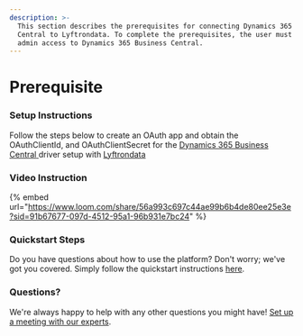 ```yaml
---
description: >-
  This section describes the prerequisites for connecting Dynamics 365 Business
  Central to Lyftrondata. To complete the prerequisites, the user must have
  admin access to Dynamics 365 Business Central.
---
```


# Prerequisite

### Setup Instructions

Follow the steps below to create an OAuth app and obtain the OAuthClientId, and OAuthClientSecret for the [Dynamics 365 Business Central](https://www.lyftrondata.com/integration/dynamics-365-business-central/)[ ](https://www.lyftrondata.com/integration/freshdesk/)driver setup with [Lyftrondata](https://www.lyftrondata.com)

### Video Instruction

{% embed url="https://www.loom.com/share/56a993c697c44ae99b6b4de80ee25e3e?sid=91b67677-097d-4512-95a1-96b931e7bc24" %}

### Quickstart Steps

Do you have questions about how to use the platform? Don't worry; we've got you covered. Simply follow the quickstart instructions [here](../../quickstart-steps.md).

### Questions? <a href="#questions" id="questions"></a>

We're always happy to help with any other questions you might have! [Set up a meeting with our experts](https://www.lyftrondata.com/book-a-meeting/).
